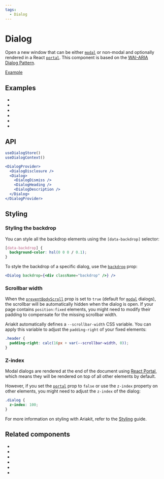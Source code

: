```yaml
---
tags:
  - Dialog
---
```


# Dialog

<div data-description>

Open a new window that can be either [`modal`](/reference/dialog#modal) or non-modal and optionally rendered in a React [`portal`](/reference/dialog#portal). This component is based on the [WAI-ARIA Dialog Pattern](https://www.w3.org/WAI/ARIA/apg/patterns/dialogmodal/).

</div>

<div data-tags></div>

<a href="../examples/dialog/index.react.tsx" data-playground>Example</a>

## Examples

<div data-cards="examples">

- [](/examples/dialog-animated)
- [](/examples/dialog-backdrop-scrollable)
- [](/examples/dialog-menu)
- [](/examples/dialog-hide-warning)
- [](/examples/dialog-react-router)
- [](/examples/dialog-next-router)

</div>

## API

```jsx
useDialogStore()
useDialogContext()

<DialogProvider>
  <DialogDisclosure />
  <Dialog>
    <DialogDismiss />
    <DialogHeading />
    <DialogDescription />
  </Dialog>
</DialogProvider>
```

## Styling

### Styling the backdrop

You can style all the backdrop elements using the `[data-backdrop]` selector:

```css
[data-backdrop] {
  background-color: hsl(0 0 0 / 0.1);
}
```

To style the backdrop of a specific dialog, use the [`backdrop`](/reference/dialog#backdrop) prop:

```jsx
<Dialog backdrop={<div className="backdrop" />} />
```

### Scrollbar width

When the [`preventBodyScroll`](/reference/dialog#preventbodyscroll) prop is set to `true` (default for [`modal`](/reference/dialog#modal) dialogs), the scrollbar will be automatically hidden when the dialog is open. If your page contains `position:fixed` elements, you might need to modify their padding to compensate for the missing scrollbar width.

Ariakit automatically defines a `--scrollbar-width` CSS variable. You can apply this variable to adjust the `padding-right` of your fixed elements:

```css
.header {
  padding-right: calc(16px + var(--scrollbar-width, 0));
}
```

### Z-index

Modal dialogs are rendered at the end of the document using [React Portal](https://react.dev/reference/react-dom/createPortal), which means they will be rendered on top of all other elements by default.

However, if you set the [`portal`](/reference/dialog#portal) prop to `false` or use the `z-index` property on other elements, you might need to adjust the `z-index` of the dialog:

```css
.dialog {
  z-index: 100;
}
```

For more information on styling with Ariakit, refer to the [Styling](/guide/styling) guide.

## Related components

<div data-cards="components">

- [](/components/button)
- [](/components/disclosure)
- [](/components/heading)
- [](/components/popover)
- [](/components/focusable)
- [](/components/portal)

</div>
